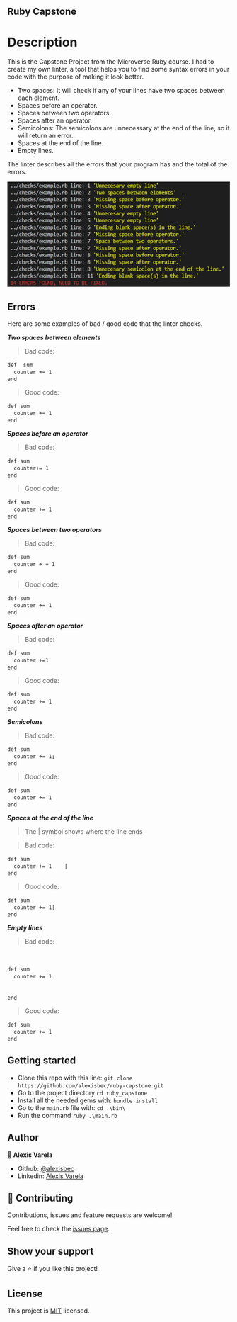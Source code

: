 ## Ruby Capstone

# Description

This is the Capstone Project from the Microverse Ruby course. I had to create my own linter, a tool that helps you to find some syntax errors in your code with the purpose of making it look better.

- Two spaces: It will check if any of your lines have two spaces between each element.
- Spaces before an operator.
- Spaces between two operators.
- Spaces after an operator.
- Semicolons: The semicolons are unnecessary at the end of the line, so it will return an error.
- Spaces at the end of the line.
- Empty lines.

The linter describes all the errors that your program has and the total of the errors.

![screenshot](assets/output_screenshot.png)

## Errors

Here are some examples of bad / good code that the linter checks.

**_Two spaces between elements_**

> Bad code:

```
def  sum
  counter += 1
end
```

> Good code:

```
def sum
  counter += 1
end
```

**_Spaces before an operator_**

> Bad code:

```
def sum
  counter+= 1
end
```

> Good code:

```
def sum
  counter += 1
end
```

**_Spaces between two operators_**

> Bad code:

```
def sum
  counter + = 1
end
```

> Good code:

```
def sum
  counter += 1
end
```

**_Spaces after an operator_**

> Bad code:

```
def sum
  counter +=1
end
```

> Good code:

```
def sum
  counter += 1
end
```

**_Semicolons_**

> Bad code:

```
def sum
  counter += 1;
end
```

> Good code:

```
def sum
  counter += 1
end
```

**_Spaces at the end of the line_**
> The | symbol shows where the line ends

> Bad code:

```
def sum
  counter += 1    |
end
```

> Good code:

```
def sum
  counter += 1|
end
```

**_Empty lines_**

> Bad code:

```


def sum
  counter += 1


end
```

> Good code:

```
def sum
  counter += 1
end
```

## Getting started

- Clone this repo with this line: `git clone https://github.com/alexisbec/ruby-capstone.git`
- Go to the project directory `cd ruby_capstone`
- Install all the needed gems with: `bundle install`
- Go to the `main.rb` file with: `cd .\bin\`
- Run the command `ruby .\main.rb`

## Author

👤 **Alexis Varela**

- Github: [@alexisbec](https://github.com/alexisbec)
- Linkedin: [Alexis Varela](www.linkedin.com/in/alexbec)


## 🤝 Contributing

Contributions, issues and feature requests are welcome!

Feel free to check the [issues page](https://github.com/alexisbec/ruby-capstone/issues).

## Show your support

Give a ⭐️ if you like this project!

## License

This project is [MIT](https://github.com/alexisbec/ruby-capstone/blob/feature/LICENSE) licensed.
